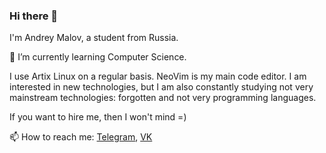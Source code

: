 ### Hi there 👋

I'm Andrey Malov, a student from Russia.

🌱 I’m currently learning Computer Science.

I use Artix Linux on a regular basis. NeoVim is my main code editor.
I am interested in new technologies, but I am also constantly studying not very mainstream technologies: forgotten and not very programming languages.

If you want to hire me, then I won't mind =)

📫 How to reach me: [Telegram](https://t.me/andreymlv), [VK](https://vk.com/andreymlv)

<!--
**andreymlv/andreymlv** is a ✨ _special_ ✨ repository because its `README.md` (this file) appears on your GitHub profile.

Here are some ideas to get you started:

- 🔭 I’m currently working on ...
- 🌱 I’m currently learning ...
- 👯 I’m looking to collaborate on ...
- 🤔 I’m looking for help with ...
- 💬 Ask me about ...
- 📫 How to reach me: ...
- 😄 Pronouns: ...
- ⚡ Fun fact: ...
-->
